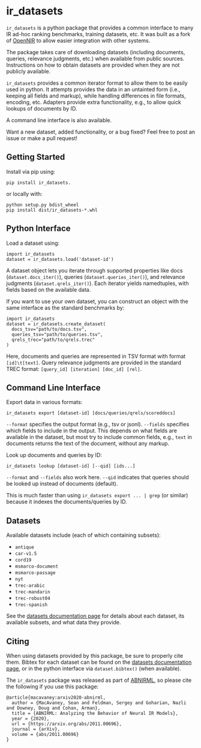 # ir_datasets

`ir_datasets` is a python package that provides a common interface to many IR ad-hoc ranking
benchmarks, training datasets, etc. It was built as a fork of [OpenNIR](https://opennir.net) to
allow easier integration with other systems.

The package takes care of downloading datasets (including documents, queries, relevance judgments,
etc.) when available from public sources. Instructions on how to obtain datasets are provided when
they are not publicly available.

`ir_datasets` provides a common iterator format to allow them to be easily used in python. It
attempts provides the data in an untainted form (i.e., keeping all fields and markup), while
handling differences in file formats, encoding, etc. Adapters provide extra functionality, e.g., to
allow quick lookups of documents by ID.

A command line interface is also available.

Want a new dataset, added functionality, or a bug fixed? Feel free to post an issue or make a pull
request! 

## Getting Started

Install via pip using:

```
pip install ir_datasets.
```

or locally with:

```
python setup.py bdist_wheel
pip install dist/ir_datasets-*.whl
```

## Python Interface

Load a dataset using:
```
import ir_datasets
dataset = ir_datasets.load('dataset-id')
```

A dataset object lets you iterate through supported properties like docs (`dataset.docs_iter()`),
queries (`dataset.queries_iter()`), and relevance judgments (`dataset.qrels_iter()`). Each iterator
yields namedtuples, with fields based on the available data.

If you want to use your own dataset, you can construct an object with the same interface as the
standard benchmarks by:
```
import ir_datasets
dataset = ir_datasets.create_dataset(
  docs_tsv="path/to/docs.tsv",
  queries_tsv="path/to/queries.tsv",
  qrels_trec="path/to/qrels.trec"
)
```

Here, documents and queries are represented in TSV format with format `[id]\t[text]`. Query
relevance judgments are provided in the standard TREC format:
`[query_id] [iteration] [doc_id] [rel]`. 


## Command Line Interface

Export data in various formats:
```
ir_datasets export [dataset-id] [docs/queries/qrels/scoreddocs]
```

`--format` specifies the output format (e.g., tsv or jsonl). `--fields` specifies which fields to
include in the output. This depends on what fields are available in the dataset, but most try to
include common fields, e.g., `text` in documents returns the text of the document, without any
markup.

Look up documents and queries by ID:

```
ir_datasets lookup [dataset-id] [--qid] [ids...]
```

`--format` and `--fields` also work here. `--qid` indicates that queries should be looked up instead
of documents (default).

This is much faster than using `ir_datasets export ... | grep` (or similar) because it indexes the
documents/queries by ID.

## Datasets

Available datasets include (each of which containing subsets):
 - `antique`
 - `car-v1.5`
 - `cord19`
 - `msmarco-document`
 - `msmarco-passage`
 - `nyt`
 - `trec-arabic`
 - `trec-mandarin`
 - `trec-robust04`
 - `trec-spanish`

See the [datasets documentation page](ir_datasets/docs/datasets.html) for details about each
dataset, its available subsets, and what data they provide.

## Citing

When using datasets provided by this package, be sure to properly cite them. Bibtex for each dataset
can be found on the [datasets documentation page](ir_datasets/docs/datasets.html), or in the python
interface via `dataset.bibtex()` (when available).

The `ir_datasets` package was released as part of [ABNIRML](https://arxiv.org/abs/2011.00696), so
please cite the following if you use this package:

```
@article{macavaney:arxiv2020-abnirml,
  author = {MacAvaney, Sean and Feldman, Sergey and Goharian, Nazli and Downey, Doug and Cohan, Arman},
  title = {ABNIRML: Analyzing the Behavior of Neural IR Models},
  year = {2020},
  url = {https://arxiv.org/abs/2011.00696},
  journal = {arXiv},
  volume = {abs/2011.00696}
}
```
